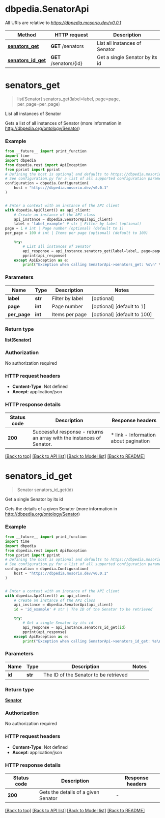 # dbpedia.SenatorApi

All URIs are relative to *https://dbpedia.mosorio.dev/v0.0.1*

Method | HTTP request | Description
------------- | ------------- | -------------
[**senators_get**](SenatorApi.md#senators_get) | **GET** /senators | List all instances of Senator
[**senators_id_get**](SenatorApi.md#senators_id_get) | **GET** /senators/{id} | Get a single Senator by its id


# **senators_get**
> list[Senator] senators_get(label=label, page=page, per_page=per_page)

List all instances of Senator

Gets a list of all instances of Senator (more information in http://dbpedia.org/ontology/Senator)

### Example

```python
from __future__ import print_function
import time
import dbpedia
from dbpedia.rest import ApiException
from pprint import pprint
# Defining the host is optional and defaults to https://dbpedia.mosorio.dev/v0.0.1
# See configuration.py for a list of all supported configuration parameters.
configuration = dbpedia.Configuration(
    host = "https://dbpedia.mosorio.dev/v0.0.1"
)


# Enter a context with an instance of the API client
with dbpedia.ApiClient() as api_client:
    # Create an instance of the API class
    api_instance = dbpedia.SenatorApi(api_client)
    label = 'label_example' # str | Filter by label (optional)
page = 1 # int | Page number (optional) (default to 1)
per_page = 100 # int | Items per page (optional) (default to 100)

    try:
        # List all instances of Senator
        api_response = api_instance.senators_get(label=label, page=page, per_page=per_page)
        pprint(api_response)
    except ApiException as e:
        print("Exception when calling SenatorApi->senators_get: %s\n" % e)
```

### Parameters

Name | Type | Description  | Notes
------------- | ------------- | ------------- | -------------
 **label** | **str**| Filter by label | [optional] 
 **page** | **int**| Page number | [optional] [default to 1]
 **per_page** | **int**| Items per page | [optional] [default to 100]

### Return type

[**list[Senator]**](Senator.md)

### Authorization

No authorization required

### HTTP request headers

 - **Content-Type**: Not defined
 - **Accept**: application/json

### HTTP response details
| Status code | Description | Response headers |
|-------------|-------------|------------------|
**200** | Successful response - returns an array with the instances of Senator. |  * link - Information about pagination <br>  |

[[Back to top]](#) [[Back to API list]](../README.md#documentation-for-api-endpoints) [[Back to Model list]](../README.md#documentation-for-models) [[Back to README]](../README.md)

# **senators_id_get**
> Senator senators_id_get(id)

Get a single Senator by its id

Gets the details of a given Senator (more information in http://dbpedia.org/ontology/Senator)

### Example

```python
from __future__ import print_function
import time
import dbpedia
from dbpedia.rest import ApiException
from pprint import pprint
# Defining the host is optional and defaults to https://dbpedia.mosorio.dev/v0.0.1
# See configuration.py for a list of all supported configuration parameters.
configuration = dbpedia.Configuration(
    host = "https://dbpedia.mosorio.dev/v0.0.1"
)


# Enter a context with an instance of the API client
with dbpedia.ApiClient() as api_client:
    # Create an instance of the API class
    api_instance = dbpedia.SenatorApi(api_client)
    id = 'id_example' # str | The ID of the Senator to be retrieved

    try:
        # Get a single Senator by its id
        api_response = api_instance.senators_id_get(id)
        pprint(api_response)
    except ApiException as e:
        print("Exception when calling SenatorApi->senators_id_get: %s\n" % e)
```

### Parameters

Name | Type | Description  | Notes
------------- | ------------- | ------------- | -------------
 **id** | **str**| The ID of the Senator to be retrieved | 

### Return type

[**Senator**](Senator.md)

### Authorization

No authorization required

### HTTP request headers

 - **Content-Type**: Not defined
 - **Accept**: application/json

### HTTP response details
| Status code | Description | Response headers |
|-------------|-------------|------------------|
**200** | Gets the details of a given Senator |  -  |

[[Back to top]](#) [[Back to API list]](../README.md#documentation-for-api-endpoints) [[Back to Model list]](../README.md#documentation-for-models) [[Back to README]](../README.md)

